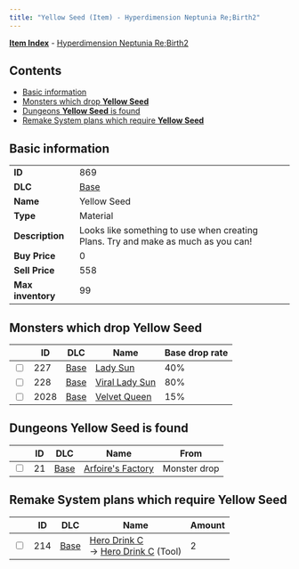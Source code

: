 ```yaml
---
title: "Yellow Seed (Item) - Hyperdimension Neptunia Re;Birth2"
---
```


[**Item Index**](/neptunia/rb2/item/index.html) - [Hyperdimension Neptunia Re;Birth2](/neptunia/rb2)

## Contents

- [Basic information](#basic-information)
- [Monsters which drop **Yellow Seed**](#monsters-which-drop-yellow-seed)
- [Dungeons **Yellow Seed** is found](#dungeons-yellow-seed-is-found)
- [Remake System plans which require **Yellow Seed**](#remake-system-plans-which-require-yellow-seed)

## Basic information

|   |   |
| -- | -- |
| **ID** | 869 |
| **DLC** | [Base](/neptunia/rb2/dlc/0-base.html) |
| **Name** | Yellow Seed |
| **Type** | Material |
| **Description** | Looks like something to use when creating Plans. Try and make as much as you can! |
| **Buy Price** | 0 |
| **Sell Price** | 558 |
| **Max inventory** | 99 |

## Monsters which drop **Yellow Seed**

|    | ID | DLC | Name | Base drop rate |
| -- | -- | --- | ---- | -------------- |
| <input type="checkbox" id="rb2-monster-0-227" class="trackbox" /> | 227 | [Base](/neptunia/rb2/dlc/0-base.html) | [Lady Sun](/neptunia/rb2/monster/0-227-lady-sun.html) | 40% |
| <input type="checkbox" id="rb2-monster-0-228" class="trackbox" /> | 228 | [Base](/neptunia/rb2/dlc/0-base.html) | [Viral Lady Sun](/neptunia/rb2/monster/0-228-viral-lady-sun.html) | 80% |
| <input type="checkbox" id="rb2-monster-0-2028" class="trackbox" /> | 2028 | [Base](/neptunia/rb2/dlc/0-base.html) | [Velvet Queen](/neptunia/rb2/monster/0-2028-velvet-queen.html) | 15% |

## Dungeons **Yellow Seed** is found

|    | ID | DLC | Name | From |
| -- | -- | --- | ---- | ---- |
| <input type="checkbox" id="rb2-dungeon-0-21" class="trackbox" /> | 21 | [Base](/neptunia/rb2/dlc/0-base.html) | [Arfoire's Factory](/neptunia/rb2/dungeon/0-21-arfoires-factory.html) | Monster drop |

## Remake System plans which require **Yellow Seed**

|    | ID | DLC | Name | Amount |
| -- | -- | --- | ---- | ------ |
| <input type="checkbox" id="rb2-remake-0-214" class="trackbox" /> | 214 | [Base](/neptunia/rb2/dlc/0-base.html) | [Hero Drink C](/neptunia/rb2/remake/0-214-hero-drink-c.html)<br />→ [Hero Drink C](/neptunia/rb2/item/0-18-hero-drink-c.html) (Tool) | 2 |